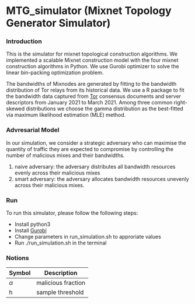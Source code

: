 # MTG_simulator (Mixnet Topology Generator Simulator)

### Introduction
This is the simulator for mixnet topological construction algorithms.
We implemented a scalable Mixnet construction model with the four mixnet construction 
algorithms in Python. We use Gurobi 
optimizer to solve the linear bin-packing 
optimization problem.

The bandwidths of Mixnodes are generated by fitting to the bandwidth distribution of 
Tor relays from its historical data. We use a R package 
to fit the 
bandwidth data captured from [Tor](https://metrics.torproject.org/rs.html#search) consensus documents and server descriptors 
from January 2021 to March 2021.
Among three common right-skewed distributions
we choose the gamma distribution as the best-fitted via maximum 
likelihood estimation (MLE) method.

### Advresarial Model
In our simulation, we consider a strategic adversary who can maximise the
quantity of traffic they are 
expected to compromise 
by controlling the number of malicious mixes and their bandwidths.
1. naive adversary: the adversary distributes all bandwidth resources evenly
across their malicious mixes
2. smart adversary: the adversary allocates bandwidth resources unevenly across their malicious mixes.

### Run
To run this simulator, please follow the following steps:
- Install python3
- Install [Gurobi](https://www.gurobi.com/products/gurobi-optimizer/)
- Change parameters in run_simulation.sh to approriate values
- Run ./run_simulation.sh in the terminal

### Notions
| Symbol      | Description |
| ----------- | ----------- |
| $\alpha$    | malicious fraction|
| h           | sample threshold        |
